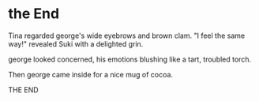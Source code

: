 # the End

Tina regarded george's wide eyebrows and brown clam. "I feel the same way!" revealed Suki with a delighted grin.

george looked concerned, his emotions blushing like a tart, troubled torch.

Then george came inside for a nice mug of cocoa.

THE END
